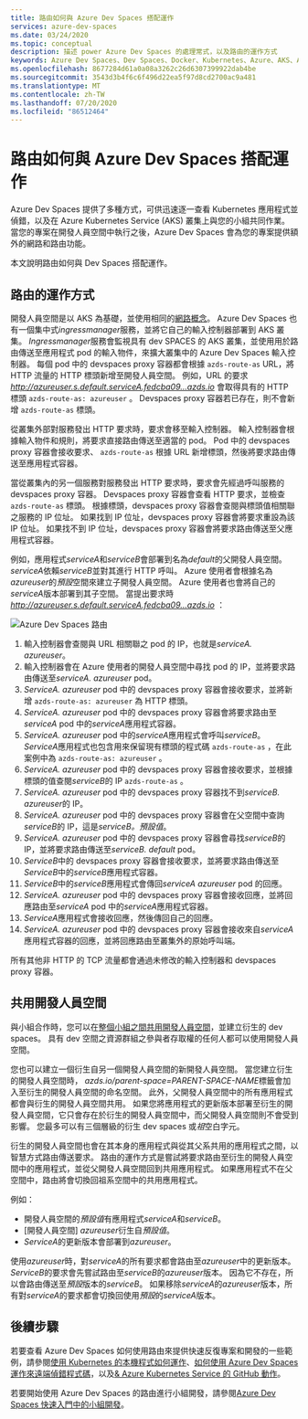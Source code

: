 ```yaml
---
title: 路由如何與 Azure Dev Spaces 搭配運作
services: azure-dev-spaces
ms.date: 03/24/2020
ms.topic: conceptual
description: 描述 power Azure Dev Spaces 的處理常式，以及路由的運作方式
keywords: Azure Dev Spaces、Dev Spaces、Docker、Kubernetes、Azure、AKS、Azure Kubernetes Service、容器
ms.openlocfilehash: 8677284d61a0a08a3262c26d6307399922dab4be
ms.sourcegitcommit: 3543d3b4f6c6f496d22ea5f97d8cd2700ac9a481
ms.translationtype: MT
ms.contentlocale: zh-TW
ms.lasthandoff: 07/20/2020
ms.locfileid: "86512464"
---
```

# <a name="how-routing-works-with-azure-dev-spaces"></a>路由如何與 Azure Dev Spaces 搭配運作

Azure Dev Spaces 提供了多種方式，可供迅速逐一查看 Kubernetes 應用程式並偵錯，以及在 Azure Kubernetes Service (AKS) 叢集上與您的小組共同作業。 當您的專案在開發人員空間中執行之後，Azure Dev Spaces 會為您的專案提供額外的網路和路由功能。

本文說明路由如何與 Dev Spaces 搭配運作。

## <a name="how-routing-works"></a>路由的運作方式

開發人員空間是以 AKS 為基礎，並使用相同的[網路概念](../aks/concepts-network.md)。 Azure Dev Spaces 也有一個集中式*ingressmanager*服務，並將它自己的輸入控制器部署到 AKS 叢集。 *Ingressmanager*服務會監視具有 dev SPACES 的 AKS 叢集，並使用用於路由傳送至應用程式 pod 的輸入物件，來擴大叢集中的 Azure Dev Spaces 輸入控制器。 每個 pod 中的 devspaces proxy 容器都會根據 `azds-route-as` URL，將 HTTP 流量的 HTTP 標頭新增至開發人員空間。 例如，URL 的要求 *http://azureuser.s.default.serviceA.fedcba09...azds.io* 會取得具有的 HTTP 標頭 `azds-route-as: azureuser` 。 Devspaces proxy 容器若已存在，則不會新增 `azds-route-as` 標頭。

從叢集外部對服務發出 HTTP 要求時，要求會移至輸入控制器。 輸入控制器會根據輸入物件和規則，將要求直接路由傳送至適當的 pod。 Pod 中的 devspaces proxy 容器會接收要求、 `azds-route-as` 根據 URL 新增標頭，然後將要求路由傳送至應用程式容器。

當從叢集內的另一個服務對服務發出 HTTP 要求時，要求會先經過呼叫服務的 devspaces proxy 容器。 Devspaces proxy 容器會查看 HTTP 要求，並檢查 `azds-route-as` 標頭。 根據標頭，devspaces proxy 容器會查閱與標頭值相關聯之服務的 IP 位址。 如果找到 IP 位址，devspaces proxy 容器會將要求重設為該 IP 位址。 如果找不到 IP 位址，devspaces proxy 容器會將要求路由傳送至父應用程式容器。

例如，應用程式*serviceA*和*serviceB*會部署到名為*default*的父開發人員空間。 *serviceA*依賴*serviceB*並對其進行 HTTP 呼叫。 Azure 使用者會根據名為*azureuser*的*預設*空間來建立子開發人員空間。 Azure 使用者也會將自己的*serviceA*版本部署到其子空間。 當提出要求時 *http://azureuser.s.default.serviceA.fedcba09...azds.io* ：

![Azure Dev Spaces 路由](media/how-dev-spaces-works/routing.svg)

1. 輸入控制器會查閱與 URL 相關聯之 pod 的 IP，也就是*serviceA. azureuser*。
1. 輸入控制器會在 Azure 使用者的開發人員空間中尋找 pod 的 IP，並將要求路由傳送至*serviceA. azureuser* pod。
1. *ServiceA. azureuser* pod 中的 devspaces proxy 容器會接收要求，並將新增 `azds-route-as: azureuser` 為 HTTP 標頭。
1. *ServiceA. azureuser* pod 中的 devspaces proxy 容器會將要求路由至*serviceA* pod 中的*serviceA*應用程式容器。
1. *ServiceA. azureuser* pod 中的*serviceA*應用程式會呼叫*serviceB*。 *ServiceA*應用程式也包含用來保留現有標頭的程式碼 `azds-route-as` ，在此案例中為 `azds-route-as: azureuser` 。
1. *ServiceA. azureuser* pod 中的 devspaces proxy 容器會接收要求，並根據標頭的值查閱*serviceB*的 IP `azds-route-as` 。
1. *ServiceA. azureuser* pod 中的 devspaces proxy 容器找不到*serviceB. azureuser*的 IP。
1. *ServiceA. azureuser* pod 中的 devspaces proxy 容器會在父空間中查詢*serviceB*的 IP，這是*serviceB。預設值*。
1. *ServiceA. azureuser* pod 中的 devspaces proxy 容器會尋找*serviceB*的 IP，並將要求路由傳送至*serviceB. default* pod。
1. *ServiceB*中的 devspaces proxy 容器會接收要求，並將要求路由傳送至*ServiceB*中的*serviceB*應用程式容器。
1. *ServiceB*中的*serviceB*應用程式會傳回*serviceA azureuser* pod 的回應。
1. *ServiceA. azureuser* pod 中的 devspaces proxy 容器會接收回應，並將回應路由至*serviceA* pod 中的*serviceA*應用程式容器。
1. *ServiceA*應用程式會接收回應，然後傳回自己的回應。
1. *ServiceA. azureuser* pod 中的 devspaces proxy 容器會接收來自*serviceA*應用程式容器的回應，並將回應路由至叢集外的原始呼叫端。

所有其他非 HTTP 的 TCP 流量都會通過未修改的輸入控制器和 devspaces proxy 容器。

## <a name="sharing-a-dev-space"></a>共用開發人員空間

與小組合作時，您可以在[整個小組之間共用開發人員空間](how-to/share-dev-spaces.md)，並建立衍生的 dev spaces。 具有 dev 空間之資源群組之參與者存取權的任何人都可以使用開發人員空間。

您也可以建立一個衍生自另一個開發人員空間的新開發人員空間。 當您建立衍生的開發人員空間時， *azds.io/parent-space=PARENT-SPACE-NAME*標籤會加入至衍生的開發人員空間的命名空間。 此外，父開發人員空間中的所有應用程式都會與衍生的開發人員空間共用。 如果您將應用程式的更新版本部署至衍生的開發人員空間，它只會存在於衍生的開發人員空間中，而父開發人員空間則不會受到影響。 您最多可以有三個層級的衍生 dev spaces 或*祖*空白字元。

衍生的開發人員空間也會在其本身的應用程式與從其父系共用的應用程式之間，以智慧方式路由傳送要求。 路由的運作方式是嘗試將要求路由至衍生的開發人員空間中的應用程式，並從父開發人員空間回到共用應用程式。 如果應用程式不在父空間中，路由將會切換回祖系空間中的共用應用程式。

例如：
* 開發人員空間的*預設值*有應用程式*serviceA*和*serviceB*。
* [開發人員空間] *azureuser*衍生自*預設值*。
* *ServiceA*的更新版本會部署到*azureuser*。

使用*azureuser*時，對*serviceA*的所有要求都會路由至*azureuser*中的更新版本。 *ServiceB*的要求會先嘗試路由至*serviceB*的*azureuser*版本。 因為它不存在，所以會路由傳送至*預設*版本的*serviceB*。 如果移除*serviceA*的*azureuser*版本，所有對*serviceA*的要求都會切換回使用*預設*的*serviceA*版本。

## <a name="next-steps"></a>後續步驟

若要查看 Azure Dev Spaces 如何使用路由來提供快速反復專案和開發的一些範例，請參閱[使用 Kubernetes 的本機程式如何運作][how-it-works-local-process-kubernetes]、[如何使用 Azure Dev Spaces 運作來遠端偵錯程式碼][how-it-works-remote-debugging]，以及[& Azure Kubernetes Service 的 GitHub 動作][pr-flow]。

若要開始使用 Azure Dev Spaces 的路由進行小組開發，請參閱[Azure Dev Spaces 快速入門中的小組開發][quickstart-team]。

[helm-upgrade]: https://helm.sh/docs/intro/using_helm/#helm-upgrade-and-helm-rollback-upgrading-a-release-and-recovering-on-failure
[how-it-works-local-process-kubernetes]: /visualstudio/containers/overview-local-process-kubernetes
[how-it-works-remote-debugging]: how-dev-spaces-works-remote-debugging.md
[pr-flow]: how-to/github-actions.md
[quickstart-team]: quickstart-team-development.md
[troubleshooting]: troubleshooting.md